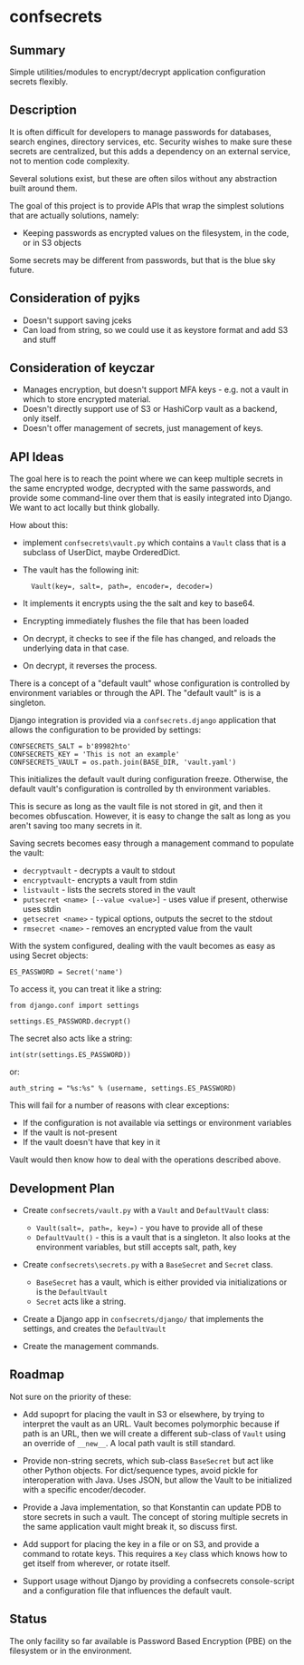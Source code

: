 # confsecrets

## Summary

Simple utilities/modules to encrypt/decrypt application configuration secrets flexibly.

## Description

It is often difficult for developers to manage passwords for databases, search
engines, directory services, etc.  Security wishes to make sure these secrets
are centralized, but this adds a dependency on an external service, not to
mention code complexity.

Several solutions exist, but these are often silos without any abstraction built
around them.

The goal of this project is to provide APIs that wrap the simplest solutions that
are actually solutions, namely:
 - Keeping passwords as encrypted values on the filesystem, in the code, or in S3 objects

Some secrets may be different from passwords, but that is the blue sky future.

## Consideration of pyjks

- Doesn't support saving jceks
- Can load from string, so we could use it as keystore format and add S3 and stuff

## Consideration of keyczar

- Manages encryption, but doesn't support MFA keys - e.g. not a vault in which to store
  encrypted material.
- Doesn't directly support use of S3 or HashiCorp vault as a backend, only itself.
- Doesn't offer management of secrets, just management of keys.

## API Ideas

The goal here is to reach the point where we can keep multiple secrets in the same 
encrypted wodge, decrypted with the same passwords, and provide some command-line over 
them that is easily integrated into Django.  We want to act locally but think globally.

How about this:
  - implement `confsecrets\vault.py` which contains a `Vault` class that is a subclass of UserDict, maybe OrderedDict.
  - The vault has the following init:

          Vault(key=, salt=, path=, encoder=, decoder=)

  - It implements it encrypts using the the salt and key to base64.
  - Encrypting immediately flushes the file that has been loaded
  - On decrypt, it checks to see if the file has changed, and reloads the underlying data in that case.
  - On decrypt, it reverses the process.

There is a concept of a "default vault" whose configuration is controlled by environment variables or through the API.
The "default vault" is is a singleton.   

Django integration is provided via a `confsecrets.django` application that allows the configuration to be provided by settings:

    CONFSECRETS_SALT = b'89982hto'
    CONFSECRETS_KEY = 'This is not an example'
    CONFSECRETS_VAULT = os.path.join(BASE_DIR, 'vault.yaml')

This initializes the default vault during configuration freeze.   Otherwise, the default vault's configuration is controlled by th
environment variables.

This is secure as long as the vault file is not stored in git, and then it becomes obfuscation.  However, it is easy to change the salt
as long as you aren't saving too many secrets in it.


Saving secrets becomes easy through a management command to populate the vault:

  * `decryptvault` - decrypts a vault to stdout
  * `encryptvault`- encrypts a vault from stdin
  * `listvault` - lists the secrets stored in the vault
  * `putsecret <name> [--value <value>]` - uses value if present, otherwise uses stdin
  * `getsecret <name>` - typical options, outputs the secret to the stdout
  * `rmsecret <name>` - removes an encrypted value from the vault

With the system configured, dealing with the vault becomes as easy as using Secret objects:

    ES_PASSWORD = Secret('name')

To access it, you can treat it like a string:

    from django.conf import settings

    settings.ES_PASSWORD.decrypt()

The secret also acts like a string:

    int(str(settings.ES_PASSWORD))

or:

    auth_string = "%s:%s" % (username, settings.ES_PASSWORD)
  
This will fail for a number of reasons with clear exceptions:
   - If  the configuration is not available via settings or environment variables
   - If the vault is not-present
   - If the vault doesn't have that key in it

Vault would then know how to deal with the operations described above.

## Development Plan

- Create `confsecrets/vault.py` with a `Vault` and `DefaultVault` class:

    - `Vault(salt=, path=, key=)` - you have to provide all of these
    - `DefaultVault()` - this is a vault that is a singleton.   It also looks at the environment variables, but still accepts salt, path, key

- Create `confsecrets\secrets.py` with a `BaseSecret` and `Secret` class.

   - `BaseSecret` has a vault, which is either provided via initializations or is the `DefaultVault`
   - `Secret` acts like a string.

- Create a Django app in `confsecrets/django/` that implements the settings, and creates the `DefaultVault`

- Create the management commands.

## Roadmap

Not sure on the priority of these:

- Add supoprt for placing the vault in S3 or elsewhere, by trying to interpret the vault as an URL.  Vault becomes polymorphic because
  if path is an URL, then we will create a different sub-class of `Vault` using an override of `__new__`.   A local path vault is still
  standard.

- Provide non-string secrets, which sub-class `BaseSecret` but act like other Python objects. For dict/sequence types, avoid pickle 
  for interoperation with Java. Uses JSON, but allow the Vault to be initialized with a specific encoder/decoder.

- Provide a Java implementation, so that Konstantin can update PDB to store secrets in such a vault. The concept of storing multiple 
  secrets in the same application vault might break it, so discuss first.

- Add support for placing the key in a file or on S3, and provide a command to rotate keys. This requires a `Key` class which knows
  how to get itself from wherever, or rotate itself.

- Support usage without Django by providing a confsecrets console-script and a configuration file that influences the default vault.


## Status

The only facility so far available is Password Based Encryption (PBE) on the filesystem or in the environment.

